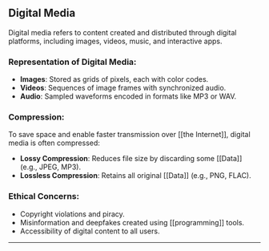 ## Digital Media
Digital media refers to content created and distributed through digital platforms, including images, videos, music, and interactive apps.

### Representation of Digital Media:
- **Images**: Stored as grids of pixels, each with color codes.
- **Videos**: Sequences of image frames with synchronized audio.
- **Audio**: Sampled waveforms encoded in formats like MP3 or WAV.

### Compression:
To save space and enable faster transmission over [[the Internet]], digital media is often compressed:
- **Lossy Compression**: Reduces file size by discarding some [[Data]] (e.g., JPEG, MP3).
- **Lossless Compression**: Retains all original [[Data]] (e.g., PNG, FLAC).

### Ethical Concerns:
- Copyright violations and piracy.
- Misinformation and deepfakes created using [[programming]] tools.
- Accessibility of digital content to all users.

---